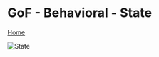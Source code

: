 # GoF - Behavioral - State

[Home](../../../README.md)

![State](https://www.dofactory.com/img/diagrams/net/state.png)